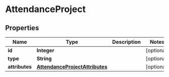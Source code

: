 

# AttendanceProject


## Properties

| Name | Type | Description | Notes |
|------------ | ------------- | ------------- | -------------|
|**id** | **Integer** |  |  [optional] |
|**type** | **String** |  |  [optional] |
|**attributes** | [**AttendanceProjectAttributes**](AttendanceProjectAttributes.md) |  |  [optional] |



